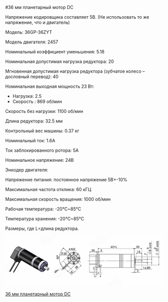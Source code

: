 #36 мм планетарный мотор DC

Напряжение кодировщика составляет 5В. (Не использовать то же напряжение, что и двигатель)

Модель: 36GP-36ZYT

Модель двигателя: 2457

Номинальный коэффициент уменьшения: 5.18

Номинальная допустимая нагрузка редуктора: 20

Мгновенная допустимая нагрузка редуктора (зубчатое колесо – дословный перевод): 40

Номинальная выходная мощность 23 Вт:

- Нагрузка: 2.5
- Скорость : 869 об/мин

Скорость без нагрузки: 1100 об/мин

Длина редуктора: 32.5 мм

Контрольный вес машины: 0.37 кг

Номинальный ток: 1.6А

Ток заблокированного ротора: 5А

Номинальное напряжение: 24В

Энкодер двигателя:

Напряжение питания: постоянное напряжение 5В+-10%

Максимальная частота отклика: 60 кГЦ

Максимальная скорость вращения: 1000 об/мин

Рабочая температура: -20°C~85°C

Температура хранения: -20°C~85°C

Размеры, где L=длина редуктора.

<p align="center">
<img src="picture/dvig_razmer.png" width=700/>
</p>

[36 мм планетарный мотор DC](https://aliexpress.ru/item/1005002059136858.html?gatewayAdapt=glo2rus&sku_id=12000018591101863&spm=a2g0s.12269583.0.0.4de131575YREKu)
